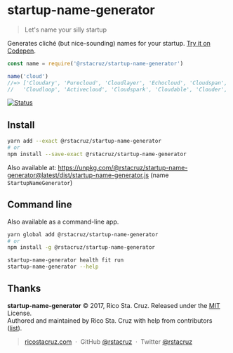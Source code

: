 # startup-name-generator

> Let's name your silly startup

Generates cliché (but nice-sounding) names for your startup. [Try it on Codepen](http://codepen.io/rstacruz/full/wJyaJb/).

```js
const name = require('@rstacruz/startup-name-generator')

name('cloud')
//=> ['Cloudary', 'Purecloud', 'Cloudlayer', 'Echocloud', 'Cloudspan',
//   'Cloudloop', 'Activecloud', 'Cloudspark', 'Cloudable', 'Clouder', ...]
```

[![Status](https://travis-ci.org/rstacruz/startup-name-generator.svg?branch=master)](https://travis-ci.org/rstacruz/startup-name-generator "See test builds")

## Install

```sh
yarn add --exact @rstacruz/startup-name-generator
# or
npm install --save-exact @rstacruz/startup-name-generator
```

Also available at: https://unpkg.com/@rstacruz/startup-name-generator@latest/dist/startup-name-generator.js (name `StartupNameGenerator`)

## Command line

Also available as a command-line app.

```sh
yarn global add @rstacruz/startup-name-generator
# or
npm install -g @rstacruz/startup-name-generator

startup-name-generator health fit run
startup-name-generator --help
```

## Thanks

**startup-name-generator** © 2017, Rico Sta. Cruz. Released under the [MIT] License.<br>
Authored and maintained by Rico Sta. Cruz with help from contributors ([list][contributors]).

> [ricostacruz.com](http://ricostacruz.com) &nbsp;&middot;&nbsp;
> GitHub [@rstacruz](https://github.com/rstacruz) &nbsp;&middot;&nbsp;
> Twitter [@rstacruz](https://twitter.com/rstacruz)

[MIT]: http://mit-license.org/
[contributors]: http://github.com/rstacruz/startup-name-generator/contributors
